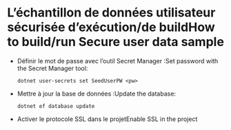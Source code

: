 # <a name="how-to-buildrun-secure-user-data-sample"></a><span data-ttu-id="dc4f4-101">L’échantillon de données utilisateur sécurisée d’exécution/de build</span><span class="sxs-lookup"><span data-stu-id="dc4f4-101">How to build/run Secure user data sample</span></span>

* <span data-ttu-id="dc4f4-102">Définir le mot de passe avec l’outil Secret Manager :</span><span class="sxs-lookup"><span data-stu-id="dc4f4-102">Set password with the Secret Manager tool:</span></span>

  `dotnet user-secrets set SeedUserPW <pw>`

* <span data-ttu-id="dc4f4-103">Mettre à jour la base de données :</span><span class="sxs-lookup"><span data-stu-id="dc4f4-103">Update the database:</span></span>

    `dotnet ef database update`

* <span data-ttu-id="dc4f4-104">Activer le protocole SSL dans le projet</span><span class="sxs-lookup"><span data-stu-id="dc4f4-104">Enable SSL in the project</span></span>
